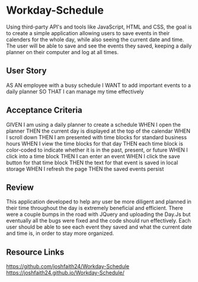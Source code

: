 # Workday-Schedule
Using third-party API's and tools like JavaScript, HTML and CSS, the goal is to create a simple
application allowing users to save events in their calenders for the whole day, while also seeing the current
date and time. The user will be able to save and see the events they saved, keeping a daily planner
on their computer and log at all times.

## User Story
AS AN employee with a busy schedule
I WANT to add important events to a daily planner
SO THAT I can manage my time effectively

## Acceptance Criteria
GIVEN I am using a daily planner to create a schedule
WHEN I open the planner
THEN the current day is displayed at the top of the calendar
WHEN I scroll down
THEN I am presented with time blocks for standard business hours
WHEN I view the time blocks for that day
THEN each time block is color-coded to indicate whether it is in the past, present, or future
WHEN I click into a time block
THEN I can enter an event
WHEN I click the save button for that time block
THEN the text for that event is saved in local storage
WHEN I refresh the page
THEN the saved events persist

## Review
This application developed to help any user be more diligent and planned in their time throughout
the day is extremely beneficial and efficient. There were a couple bumps in the road with JQuery and 
uploading the Day.Js but eventually all the bugs were fixed and the code should run effectively. 
Each user should be able to see each event they saved and what the current date and time is, in 
order to stay more organized.

## Resource Links
https://github.com/joshfaith24/Workday-Schedule
https://joshfaith24.github.io/Workday-Schedule/

